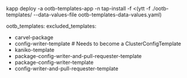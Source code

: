 kapp deploy -a ootb-templates-app -n tap-install -f <(ytt -f ./ootb-templates/ --data-values-file ootb-templates-data-values.yaml)

ootb_templates:
  excluded_templates:
  - carvel-package
  - config-writer-template # Needs to become a ClusterConfigTemplate
  - kaniko-template
  - package-config-writer-and-pull-requester-template
  - package-config-writer-template 
  - config-writer-and-pull-requester-template 

